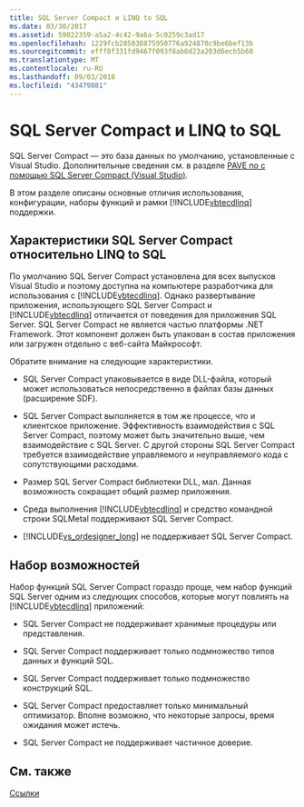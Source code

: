 ```yaml
---
title: SQL Server Compact и LINQ to SQL
ms.date: 03/30/2017
ms.assetid: 59022359-a5a2-4c42-9a6a-5c0259c3ad17
ms.openlocfilehash: 1229fcb285038875950776a924870c9be6bef13b
ms.sourcegitcommit: efff8f331fd9467f093f8ab8d23a203d6ecb5b60
ms.translationtype: MT
ms.contentlocale: ru-RU
ms.lasthandoff: 09/03/2018
ms.locfileid: "43479881"
---
```

# <a name="sql-server-compact-and-linq-to-sql"></a>SQL Server Compact и LINQ to SQL
SQL Server Compact — это база данных по умолчанию, установленные с Visual Studio. Дополнительные сведения см. в разделе [PAVE по с помощью SQL Server Compact (Visual Studio)](https://msdn.microsoft.com/library/13320dd1-94e5-4077-bf76-8df253695ccc).  
  
 В этом разделе описаны основные отличия использования, конфигурации, наборы функций и рамки [!INCLUDE[vbtecdlinq](../../../../../../includes/vbtecdlinq-md.md)] поддержки.  
  
## <a name="characteristics-of-sql-server-compact-in-relation-to-linq-to-sql"></a>Характеристики SQL Server Compact относительно LINQ to SQL  
 По умолчанию SQL Server Compact установлена для всех выпусков Visual Studio и поэтому доступна на компьютере разработчика для использования с [!INCLUDE[vbtecdlinq](../../../../../../includes/vbtecdlinq-md.md)]. Однако развертывание приложения, использующего SQL Server Compact и [!INCLUDE[vbtecdlinq](../../../../../../includes/vbtecdlinq-md.md)] отличается от поведения для приложения SQL Server. SQL Server Compact не является частью платформы .NET Framework. Этот компонент должен быть упакован в состав приложения или загружен отдельно с веб-сайта Майкрософт.  
  
 Обратите внимание на следующие характеристики.  
  
-   SQL Server Compact упаковывается в виде DLL-файла, который может использоваться непосредственно в файлах базы данных (расширение SDF).  
  
-   SQL Server Compact выполняется в том же процессе, что и клиентское приложение. Эффективность взаимодействия с SQL Server Compact, поэтому может быть значительно выше, чем взаимодействие с SQL Server. С другой стороны SQL Server Compact требуется взаимодействие управляемого и неуправляемого кода с сопутствующими расходами.  
  
-   Размер SQL Server Compact библиотеки DLL, мал. Данная возможность сокращает общий размер приложения.  
  
-   Среда выполнения [!INCLUDE[vbtecdlinq](../../../../../../includes/vbtecdlinq-md.md)] и средство командной строки SQLMetal поддерживают SQL Server Compact.  
  
-   [!INCLUDE[vs_ordesigner_long](../../../../../../includes/vs-ordesigner-long-md.md)] не поддерживает SQL Server Compact.  
  
## <a name="feature-set"></a>Набор возможностей  
 Набор функций SQL Server Compact гораздо проще, чем набор функций SQL Server одним из следующих способов, которые могут повлиять на [!INCLUDE[vbtecdlinq](../../../../../../includes/vbtecdlinq-md.md)] приложений:  
  
-   SQL Server Compact не поддерживает хранимые процедуры или представления.  
  
-   SQL Server Compact поддерживает только подмножество типов данных и функций SQL.  
  
-   SQL Server Compact поддерживает только подмножество конструкций SQL.  
  
-   SQL Server Compact предоставляет только минимальный оптимизатор. Вполне возможно, что некоторые запросы, время ожидания может истечь.  
  
-   SQL Server Compact не поддерживает частичное доверие.  
  
## <a name="see-also"></a>См. также  
 [Ссылки](../../../../../../docs/framework/data/adonet/sql/linq/reference.md)
